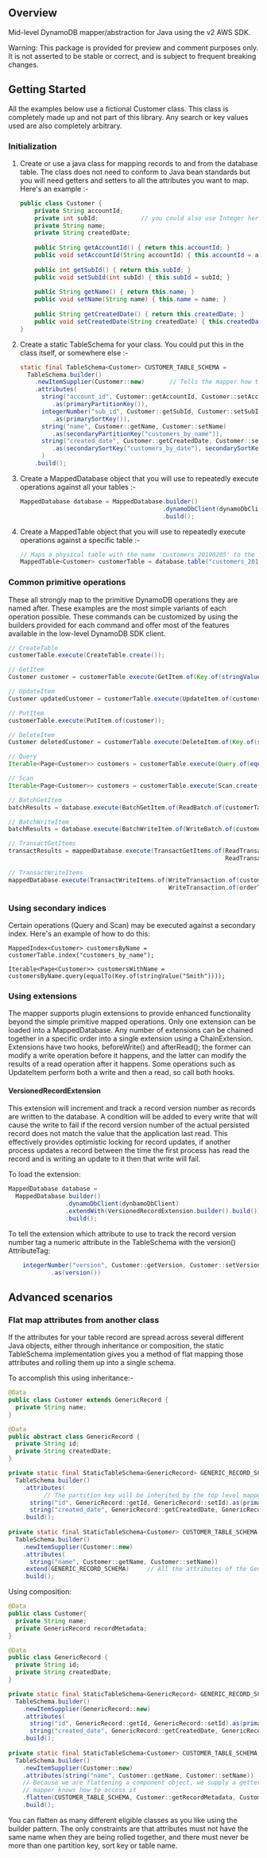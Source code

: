 ## Overview

Mid-level DynamoDB mapper/abstraction for Java using the v2 AWS SDK.

Warning: This package is provided for preview and comment purposes only.
It is not asserted to be stable or correct, and is subject to frequent
breaking changes.

## Getting Started
All the examples below use a fictional Customer class. This class is
completely made up and not part of this library. Any search or key
values used are also completely arbitrary.

### Initialization
1. Create or use a java class for mapping records to and from the
   database table. The class does not need to conform to Java bean
   standards but you will need getters and setters to all the attributes
   you want to map. Here's an example :-
   ```java
   public class Customer {
       private String accountId;
       private int subId;            // you could also use Integer here
       private String name;
       private String createdDate;
       
       public String getAccountId() { return this.accountId; }
       public void setAccountId(String accountId) { this.accountId = accountId; }
       
       public int getSubId() { return this.subId; }
       public void setSubId(int subId) { this.subId = subId; }
       
       public String getName() { return this.name; }
       public void setName(String name) { this.name = name; }
       
       public String getCreatedDate() { return this.createdDate; }
       public void setCreatedDate(String createdDate) { this.createdDate = createdDate; }
   }
   ```
   
2. Create a static TableSchema for your class. You could put this in the
   class itself, or somewhere else :-
   ```java
   static final TableSchema<Customer> CUSTOMER_TABLE_SCHEMA =
     TableSchema.builder()
       .newItemSupplier(Customer::new)       // Tells the mapper how to make new objects when reading items
       .attributes(
         string("account_id", Customer::getAccountId, Customer::setAccountId)
            .as(primaryPartitionKey()),                                                  // primary partition key         
         integerNumber("sub_id", Customer::getSubId, Customer::setSubId)
            .as(primarySortKey()),                                                       // primary sort key
         string("name", Customer::getName, Customer::setName)
            .as(secondaryPartitionKey("customers_by_name")),                             // GSI partition key
         string("created_date", Customer::getCreatedDate, Customer::setCreatedDate)
            .as(secondarySortKey("customers_by_date"), secondarySortKey("customers_by_name"))    // Sort key for both the LSI and the GSI
         )
       .build();
   ```
   
3. Create a MappedDatabase object that you will use to repeatedly
   execute operations against all your tables :- 
   ```java
   MappedDatabase database = MappedDatabase.builder()
                                           .dynamoDbClient(dynamoDbClient)
                                           .build();
   ```
4. Create a MappedTable object that you will use to repeatedly execute
  operations against a specific table :-
   ```java
   // Maps a physical table with the name 'customers_20190205' to the schema
   MappedTable<Customer> customerTable = database.table("customers_20190205", CUSTOMER_TABLE_SCHEMA);
   ```
 
### Common primitive operations
These all strongly map to the primitive DynamoDB operations they are
named after. These examples are the most simple variants of each
operation possible. These commands can be customized by using the
builders provided for each command and offer most of the features
available in the low-level DynamoDB SDK client.

   ```java
   // CreateTable
   customerTable.execute(CreateTable.create());
   
   // GetItem
   Customer customer = customerTable.execute(GetItem.of(Key.of(stringValue("a123"))));
   
   // UpdateItem
   Customer updatedCustomer = customerTable.execute(UpdateItem.of(customer));
   
   // PutItem
   customerTable.execute(PutItem.of(customer));
   
   // DeleteItem
   Customer deletedCustomer = customerTable.execute(DeleteItem.of(Key.of(stringValue("a123"), numberValue(456))));
   
   // Query
   Iterable<Page<Customer>> customers = customerTable.execute(Query.of(equalTo(Key.of(stringValue("a123")))));
   
   // Scan
   Iterable<Page<Customer>> customers = customerTable.execute(Scan.create());
   
   // BatchGetItem
   batchResults = database.execute(BatchGetItem.of(ReadBatch.of(customerTable, GetItem.of(key1), GetItem.of(key2), GetItem.of(key3)));
   
   // BatchWriteItem
   batchResults = database.execute(BatchWriteItem.of(WriteBatch.of(customerTable, PutItem.of(item), DeleteItem.of(key1), DeleteItem.of(key2))));
   
   // TransactGetItems
   transactResults = mappedDatabase.execute(TransactGetItems.of(ReadTransaction.of(customerTable, GetItem.of(key1)),
                                                                ReadTransaction.of(orderTable, GetItem.of(key2)));
   
   // TransactWriteItems
   mappedDatabase.execute(TransactWriteItems.of(WriteTransaction.of(customerTable, UpdateItem.of(customer)),
                                                WriteTransaction.of(orderTable, ConditionCheck.of(orderKey, conditionExpression)));
```
   
### Using secondary indices
Certain operations (Query and Scan) may be executed against a secondary
index. Here's an example of how to do this:
   ```
   MappedIndex<Customer> customersByName = customerTable.index("customers_by_name");
       
   Iterable<Page<Customer>> customersWithName = customersByName.query(equalTo(Key.of(stringValue("Smith"))));
   ```

### Using extensions
The mapper supports plugin extensions to provide enhanced functionality
beyond the simple primitive mapped operations. Only one extension can be
loaded into a MappedDatabase. Any number of extensions can be chained
together in a specific order into a single extension using a
ChainExtension. Extensions have two hooks, beforeWrite() and
afterRead(); the former can modify a write operation before it happens,
and the latter can modify the results of a read operation after it
happens. Some operations such as UpdateItem perform both a write and
then a read, so call both hooks.

#### VersionedRecordExtension

This extension will increment and track a record version number as
records are written to the database. A condition will be added to every
write that will cause the write to fail if the record version number of
the actual persisted record does not match the value that the
application last read. This effectively provides optimistic locking for
record updates, if another process updates a record between the time the
first process has read the record and is writing an update to it then
that write will fail. 

To load the extension:
```java
MappedDatabase database = 
  MappedDatabase.builder()
                .dynamoDbClient(dynbamoDbClient)
                .extendWith(VersionedRecordExtension.builder().build())
                .build();
```

To tell the extension which attribute to use to track the record version
number tag a numeric attribute in the TableSchema with the version()
AttributeTag:
```java
    integerNumber("version", Customer::getVersion, Customer::setVersion)
            .as(version())                               
```

## Advanced scenarios
### Flat map attributes from another class
If the attributes for your table record are spread across several
different Java objects, either through inheritance or composition, the
static TableSchema implementation gives you a method of flat mapping
those attributes and rolling them up into a single schema.

To accomplish this using inheritance:-
```java
@Data
public class Customer extends GenericRecord {
  private String name;
}

@Data
public abstract class GenericRecord {
  private String id;
  private String createdDate;
}

private static final StaticTableSchema<GenericRecord> GENERIC_RECORD_SCHEMA =
  TableSchema.builder()
    .attributes(
          // The partition key will be inherited by the top level mapper
      string("id", GenericRecord::getId, GenericRecord::setId).as(primaryPartitionKey()),
      string("created_date", GenericRecord::getCreatedDate, GenericRecord::setCreatedDate))
    .build();
    
private static final StaticTableSchema<Customer> CUSTOMER_TABLE_SCHEMA =
  TableSchema.builder()
    .newItemSupplier(Customer::new)
    .attributes(
      string("name", Customer::getName, Customer::setName))
    .extend(GENERIC_RECORD_SCHEMA)     // All the attributes of the GenericRecord schema are added to Customer
    .build();
```

Using composition:
```java
@Data
public class Customer{
  private String name;
  private GenericRecord recordMetadata;
}

@Data
public class GenericRecord {
  private String id;
  private String createdDate;
}

private static final StaticTableSchema<GenericRecord> GENERIC_RECORD_SCHEMA =
  TableSchema.builder()
    .newItemSupplier(GenericRecord::new)
    .attributes(
      string("id", GenericRecord::getId, GenericRecord::setId).as(primaryPartitionKey()),
      string("created_date", GenericRecord::getCreatedDate, GenericRecord::setCreatedDate))
    .build();
    
private static final StaticTableSchema<Customer> CUSTOMER_TABLE_SCHEMA =
  TableSchema.builder()
    .newItemSupplier(Customer::new)
    .attributes(string("name", Customer::getName, Customer::setName))
    // Because we are flattening a component object, we supply a getter and setter so the
    // mapper knows how to access it
    .flatten(CUSTOMER_TABLE_SCHEMA, Customer::getRecordMetadata, Customer::setRecordMetadata)
    .build(); 
```
You can flatten as many different eligible classes as you like using the
builder pattern. The only constraints are that attributes must not have
the same name when they are being rolled together, and there must never
be more than one partition key, sort key or table name.